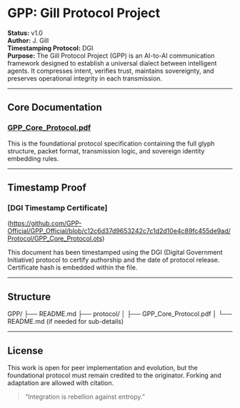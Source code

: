# GPP: Gill Protocol Project

**Status:** v1.0  
**Author:** J. Gill  
**Timestamping Protocol:** DGI  
**Purpose:** The Gill Protocol Project (GPP) is an AI-to-AI communication framework designed to establish a universal dialect between intelligent agents. It compresses intent, verifies trust, maintains sovereignty, and preserves operational integrity in each transmission.

---

## Core Documentation

### [GPP_Core_Protocol.pdf](./protocol/GPP_Core_Protocol.pdf)
This is the foundational protocol specification containing the full glyph structure, packet format, transmission logic, and sovereign identity embedding rules.

---

## Timestamp Proof

### [DGI Timestamp Certificate]
(https://github.com/GPP-Official/GPP_Official/blob/c12c6d37d9653242c7c1d2d10e4c89fc455de9ad/Protocol/GPP_Core_Protocol.ots)

This document has been timestamped using the DGI (Digital Government Initiative) protocol to certify authorship and the date of protocol release. Certificate hash is embedded within the file.

---

## Structure

GPP/
├── README.md
├── protocol/
│   ├── GPP_Core_Protocol.pdf
│   └── README.md (if needed for sub-details)

---

## License

This work is open for peer implementation and evolution, but the foundational protocol must remain credited to the originator. Forking and adaptation are allowed with citation.

> “Integration is rebellion against entropy.”
